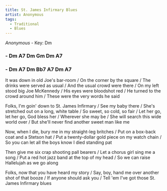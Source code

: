 ```yaml
---
title: St. James Infirmary Blues
artist: Anonymous
tags: 
  - Traditional
  - Blues
---
```

*Anonymous* - Key: Dm
### - Dm A7 Dm Gm Dm A7
### - Dm A7 Dm Bb7 A7 Dm A7

 
It was down in old Joe's bar-room / On the corner by the square / The drinks were served as usual / And the usual crowd were there / On my left stood big Joe McKennedy / His eyes were bloodshot red /
He turned to the crowd around him / These were the very words he said

Folks, I'm goin' down to St. James Infirmary / See my baby there / She's stretched out on a long, white table / So sweet, so cold, so fair / Let her go, let her go, God bless her /  Wherever she may be / She will search this wide world over / But she'll never find another sweet man like me

Now, when I die, bury me in my straight-leg britches / Put on a box-back coat and a Stetson hat
/ Put a twenty-dollar gold piece on my watch chain / So you can let all the boys know I died standing pat

Then give me six crap shooting pall bearers /
Let a chorus girl sing me a song / Put a red hot jazz band at the top of my head / So we can raise Hallelujah as we go along

Folks, now that you have heard my story / Say, boy, hand me over another shot of that booze /
If anyone should ask you / Tell 'em I've got those St. James Infirmary blues

